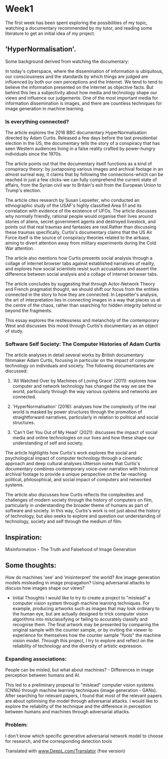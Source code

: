 # Week1
The first week has been spent exploring the possibilities of my topic, watching a documentary recommended by my tutor, and reading some literature to get an initial idea of my project.

## 'HyperNormalisation'.

Some background derived from watching the documentary:

In today's cyberspace, where the dissemination of information is ubiquitous, our consciousness and the standards by which things are judged are influenced by both our own perceptions and the Internet. We tend to tend to believe the information presented on the Internet as objective facts. But behind this lies a subjectivity about how media and technology shape our views and influence our judgements. One of the most important media for information dissemination is images, and there are countless techniques for image generation in machine learning.

### Is everything connected?
The article explores the 2016 BBC documentary HyperNormalisation directed by Adam Curtis. Released a few days before the last presidential election in the US, the documentary tells the story of a conspiracy that has seen Western audiences living in a false reality crafted by power-hungry individuals since the 1970s.

The article points out that the documentary itself functions as a kind of conspiracy theory: by juxtaposing various images and archival footage in an almost surreal way, it claims that by following the connections-which can be reached in just a few clicks-we can fully comprehend the current state of affairs, from the Syrian civil war to Britain's exit from the European Union to Trump's election.

The article cites research by Susan Lepselter, who conducted an ethnographic study of the USAF's highly classified Area 51 and its correlation with evidence of the existence of UFOs. The article discusses why normally friendly, rational people would organise their lives around stories of aliens, secret government agents and destroyed livestock, and points out that real traumas and fantasies are real.Rather than discussing these traumas specifically, Curtis's documentary claims that the US Air Force itself is the source of conspiracy theories related to the airbase, aiming to divert attention away from military experiments during the Cold War attention.

The article also mentions how Curtis presents social analysis through a collage of internet browser tabs against established narratives of reality, and explores how social scientists resist such accusations and assert the difference between social analysis and a collage of internet browser tabs.

The article concludes by suggesting that through Actor-Network Theory and French pragmatist thought, we should shift our focus from the entities connected in the story to how they are connected. In Lepselter's analysis, the art of interpretation lies in connecting images in a way that places us at the centre of the chaos, rather than searching for hidden integrity behind or beyond the fragments.

This essay explores the restlessness and melancholy of the contemporary West and discusses this mood through Curtis's documentary as an object of study.

### Software Self Society: The Computer Histories of Adam Curtis
The article analyses in detail several works by British documentary filmmaker Adam Curtis, focusing in particular on the impact of computer technology on individuals and society. The following documentaries are discussed:

1. 'All Watched Over by Machines of Loving Grace' (2011): explores how computer and network technology has changed the way we see the world, particularly through the way various systems and networks are connected.

2. 'HyperNormalisation' (2016): analyses how the complexity of the real world is masked by power structures through the promotion of straightforward narratives, particularly in relation to political and social structures.

3. 'Can't Get You Out of My Head' (2021): discusses the impact of social media and online technologies on our lives and how these shape our understanding of self and society.

The article highlights how Curtis's work explores the social and psychological impact of computer technology through a cinematic approach and deep cultural analyses.Utterson notes that Curtis's documentary combines contemporary voice-over narration with historical archival footage to provide a unique perspective on the far-reaching political, philosophical, and social impact of computers and networked systems.

The article also discusses how Curtis reflects the complexities and challenges of modern society through the history of computers on film, particularly in understanding the broader theme of humans as part of software and society. In this way, Curtis's work is not just about the history of technology, but also seeks to explore and question our understanding of technology, society and self through the medium of film.

## Inspiration:
Misinformation - The Truth and Falsehood of Image Generation

## Some thoughts:
How do machines 'see' and 'misinterpret' the world?
Are image generation models misleading in image propagation?
Using adversarial attacks to discuss how images shape our views?

- Initial Thoughts
I would like to try to create a project to "mislead" a computer vision system through machine learning techniques. For example, producing artworks such as images that may look ordinary to the human eye, but are actually designed to trick computer vision algorithms into misclassifying or failing to accurately classify and recognise them. The final artwork may be presented by comparing the original sample with the counter sample, or by inviting the viewer to experience for themselves how the counter sample "fools" the machine vision model. Through this project, I try to explore and reflect on the reliability of technology and the diversity of artistic expression.


### Expanding associations:
People can be misled, but what about machines? - Differences in image perception between humans and AI.

This led to a preliminary proposal to "mislead" computer vision systems (CNNs) through machine learning techniques (image generation - GANs). After searching for relevant papers, I found that most of the relevant papers are about optimising the model through adversarial attacks. I would like to explore the reliability of the technique and the difference in perception between humans and machines through adversarial attacks.

### Problem:
I don't know which specific generative adversarial network model to choose for research, and the corresponding detection tools



 Translated with www.DeepL.com/Translator (free version)
